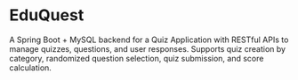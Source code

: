 # EduQuest
A Spring Boot + MySQL backend for a Quiz Application with RESTful APIs to manage quizzes, questions, and user responses. Supports quiz creation by category, randomized question selection, quiz submission, and score calculation.
